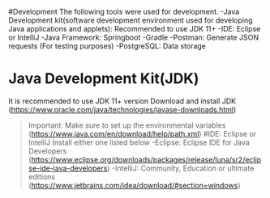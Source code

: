 #Development
The following tools were used for development.
-Java Development kit(software development environment used for developing Java applications and applets): Recommended to use JDK 11+ 
-IDE: Eclipse or IntelliJ 
-Java Framework: Springboot
-Gradle
-Postman: Generate JSON requests (For testing purposes)
-PostgreSQL: Data storage


# Java Development Kit(JDK)
It is recommended to use JDK 11+ version
Download and install JDK (https://www.oracle.com/java/technologies/javase-downloads.html)
> Important: Make sure to set up the environmental variables (https://www.java.com/en/download/help/path.xml)
#IDE: Eclipse or IntelliJ
Install either one listed below
-Eclipse: Eclipse IDE for Java Developers (https://www.eclipse.org/downloads/packages/release/luna/sr2/eclipse-ide-java-developers)
-IntelliJ: Community, Education or ultimate editions (https://www.jetbrains.com/idea/download/#section=windows)
